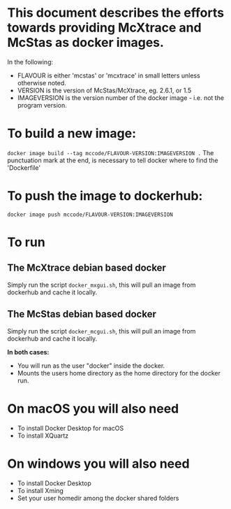 # This document describes the efforts towards providing McXtrace and McStas as docker images.
In the following:
- FLAVOUR is either 'mcstas' or 'mcxtrace' in small letters unless otherwise noted.
- VERSION is the version of McStas/McXtrace, eg. 2.6.1, or 1.5
- IMAGEVERSION is the version number of the docker image - i.e. not the program version.

# To build a new image:
```docker image build --tag mccode/FLAVOUR-VERSION:IMAGEVERSION .```
The punctuation mark at the end, is necessary to tell docker where to find the
\'Dockerfile\'

# To push the image to dockerhub:
```docker image push mccode/FLAVOUR-VERSION:IMAGEVERSION```

# To run 
## The McXtrace debian based docker
Simply run the script ```docker_mxgui.sh```, this will pull an image from dockerhub and cache it locally.

## The McStas debian based docker
Simply run the script ```docker_mcgui.sh```, this will pull an image from dockerhub and cache it locally.

**In both cases:**
- You will run as the user "docker" inside the docker.
- Mounts the users home directory as the home directory for the docker run.

# On macOS you will also need
- To install Docker Desktop for macOS
- To install XQuartz

# On windows you will also need
- To install Docker Desktop
- To install Xming
- Set your user homedir among the docker shared folders
